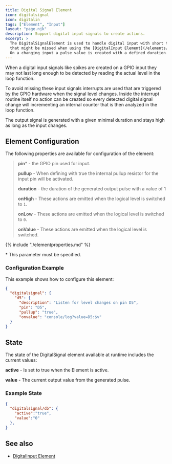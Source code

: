 ```yaml
---
title: Digital Signal Element
icon: digitalsignal
icon: digitalin
tags: ["Element", "Input"]
layout: "page.njk"
description: Support digital input signals to create actions. 
excerpt: >
  The DigitalSignalElement is used to handle digital input with short time level changes
  that might be missed when using the [DigitalInput Element](/elements/digitalin.md).
  On a changing input a pulse value is created with a defined duration.
---
```


When a digital input signals like spikes are created on a GPIO input they may not last long enough to be detected by reading the actual level in the loop function.

To avoid missing these input signals interrupts are used that are triggered by the GPIO hardware when the signal level changes. Inside the interrupt routine itself
no action can be created so every detected digital signal change will incrementing an internal counter that is then analyzed in the loop function.

The output signal is generated with a given minimal duration and stays high as long as the input changes.


## Element Configuration

<object data="/element.svg?digitalsignal" type="image/svg+xml"></object>

The following properties are available for configuration of the element:

> **pin**\* - the GPIO pin used for input.
>
> **pullup** - When defining with true the internal pullup resistor for the input pin will be activated.
>
> **duration** - the duration of the generated output pulse with a value of 1
>
> **onHigh** - These actions are emitted when the logical level is switched to `1`.
>
> **onLow** - These actions are emitted when the logical level is switched to `0`.
>
> **onValue** - These actions are emitted when the logical level is switched.

{% include "./elementproperties.md" %}

\* This parameter must be specified.


### Configuration Example

This example shows how to configure this element:

``` json
{
  "digitalsignal": {
    "d5": {
      "description": "Listen for level changes on pin D5",
      "pin": "D5",
      "pullup": "true",
      "onvalue": "console/log?value=D5:$v"
  }
}
```

## State

The state of the DigitalSignal element available at runtime includes the current values:

**active** - Is set to true when the Element is active.

**value** - The current output value from the generated pulse.


### Example State

``` json
{
  "digitalsignal/d5": {
    "active":"true",
    "value":"0"
  },
}
```

## See also

* [DigitalInput Element](/elements/digitalin.md)
